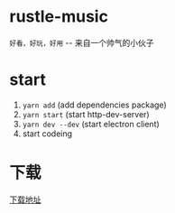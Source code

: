 # rustle-music
`好看，好玩，好用`  --  来自一个帅气的小伙子

# start
1. `yarn add` (add dependencies package)
2. `yarn start` (start http-dev-server)
3. `yarn dev --dev` (start electron client)
4. start codeing

# 下载
[下载地址](https://imtaotao.github.io/rustle-music)
